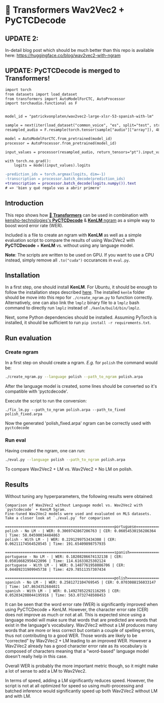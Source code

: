 # 🤗 Transformers Wav2Vec2 + PyCTCDecode

## UPDATE 2: 

In-detail blog post which should be much better than this repo is available here: https://huggingface.co/blog/wav2vec2-with-ngram

## UPDATE: PyCTCDecode is merged to Transformers!

```diff
import torch
from datasets import load_dataset
from transformers import AutoModelForCTC, AutoProcessor
import torchaudio.functional as F


model_id = "patrickvonplaten/wav2vec2-large-xlsr-53-spanish-with-lm"

sample = next(iter(load_dataset("common_voice", "es", split="test", streaming=True)))
resampled_audio = F.resample(torch.tensor(sample["audio"]["array"]), 48_000, 16_000).numpy()

model = AutoModelForCTC.from_pretrained(model_id)
processor = AutoProcessor.from_pretrained(model_id)

input_values = processor(resampled_audio, return_tensors="pt").input_values

with torch.no_grad():
    logits = model(input_values).logits

-prediction_ids = torch.argmax(logits, dim=-1)
-transcription = processor.batch_decode(prediction_ids)
+transcription = processor.batch_decode(logits.numpy()).text
# => 'bien y qué regalo vas a abrir primero'
```

## Introduction

This repo shows how [🤗 **Transformers**](https://github.com/huggingface/transformers) can be used in combination
with [kensho-technologies's **PyCTCDecode**](https://github.com/kensho-technologies/pyctcdecode) & [**KenLM** ngram](https://github.com/kpu/kenlm) 
as a simple way to boost word error rate (WER).

Included is a file to create an ngram with **KenLM** as well as a simple evaluation script to 
compare the results of using Wav2Vec2 with **PyCTCDecode** + **KenLM** vs. without using any language model.


**Note**: The scripts are written to be used on GPU. If you want to use a CPU instead, 
simply remove all `.to("cuda")` occurances in `eval.py`.

## Installation

In a first step, one should install **KenLM**. For Ubuntu, it should be enough to follow the installation steps 
described [here](https://github.com/kpu/kenlm/blob/master/BUILDING). The installed `kenlm` folder 
should be move into this repo for `./create_ngram.py` to function correctly. Alternatively, one can also 
link the `lmplz` binary file to a `lmplz` bash command to directly run `lmplz` instead of `./kenlm/build/bin/lmplz`.

Next, some Python dependencies should be installed. Assuming PyTorch is installed, it should be sufficient to run
`pip install -r requirements.txt`.

## Run evaluation


### Create ngram

In a first step on should create a ngram. *E.g.* for `polish` the command would be:

```bash
./create_ngram.py --language polish --path_to_ngram polish.arpa
```

After the language model is created, some lines should be converted so it's compatible with 'pyctcdecode'.

Execute the script to run the conversion:

```
./fix_lm.py --path_to_ngram polish.arpa --path_to_fixed polish_fixed.arpa
```

Now the generated 'polish_fixed.arpa' ngram can be correctly used with `pyctcdecode`


### Run eval

Having created the ngram, one can run:

```bash
./eval.py --language polish --path_to_ngram polish.arpa
```

To compare Wav2Vec2 + LM vs. Wav2Vec2 + No LM on polish.


## Results

Without tuning any hyperparameters, the following results were obtained:

```
Comparison of Wav2Vec2 without Language model vs. Wav2Vec2 with `pyctcdecode` + KenLM 5gram.
Fine-tuned Wav2Vec2 models were used and evaluated on MLS datasets.
Take a closer look at `./eval.py` for comparison

==================================================portuguese==================================================
polish - No LM - | WER: 0.3069742867206763 | CER: 0.06054530156286364 | Time: 58.04590034484863
polish - With LM - | WER: 0.2291299753434308 | CER: 0.06211174564528545 | Time: 191.65409898757935

==================================================spanish==================================================
portuguese - No LM - | WER: 0.18208286674132138 | CER: 0.05016682956422096 | Time: 114.61633825302124
portuguese - With LM - | WER: 0.1487761958086706 | CER: 0.04489231909945738 | Time: 429.78511357307434

==================================================polish==================================================
spanish - No LM - | WER: 0.2581272104769545 | CER: 0.0703088156033147 | Time: 147.8634352684021
spanish - With LM - | WER: 0.14927852292116295 | CER: 0.052034208044195916 | Time: 563.0732748508453
```

It can be seen that the word error rate (WER) is significantly improved when using PyCTCDecode + KenLM. 
However, the character error rate (CER) does not improve as much or not at all.
This is expected since using a language model will make sure that words that are predicted are words that exist in the language's vocabulary. 
Wav2Vec2 without a LM produces many words that are more or less correct but contain a couple of spelling errors, thus not contributing to a good WER.
Those words are likely to be "corrected" by Wav2Vec2 + LM leading to an improved WER. However a Wav2Vec2 already has a good character error rate as its 
vocabulary is composed of characters meaning that a "word-based" language model doesn't really help in this case.

Overall WER is probably the more important metric though, so it might make a lot of sense to add a LM to Wav2Vec2. 

In terms of speed, adding a LM significantly reduces speed. However, the script is not at all optimized for speed 
so using multi-processing and batched inference would significantly speed up both Wav2Vec2 without LM and with LM.

